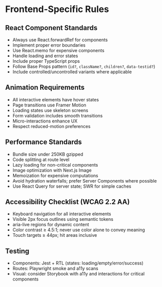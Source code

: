 # Frontend-Specific Rules

## React Component Standards
- Always use React.forwardRef for components
- Implement proper error boundaries
- Use React.memo for expensive components
- Handle loading and error states
- Include proper TypeScript props
 - Follow Base Props pattern (`id?`, `className?`, `children?`, `data-testid?`)
 - Include controlled/uncontrolled variants where applicable

## Animation Requirements
- All interactive elements have hover states
- Page transitions use Framer Motion
- Loading states use skeleton screens
- Form validation includes smooth transitions
- Micro-interactions enhance UX
 - Respect reduced-motion preferences

## Performance Standards
- Bundle size under 250KB gzipped
- Code splitting at route level
- Lazy loading for non-critical components
- Image optimization with Next.js Image
- Memoization for expensive computations
 - Avoid hydration waterfalls; prefer Server Components where possible
 - Use React Query for server state; SWR for simple caches

## Accessibility Checklist (WCAG 2.2 AA)
- Keyboard navigation for all interactive elements
- Visible 2px focus outlines using semantic tokens
- aria-live regions for dynamic content
- Color contrast ≥ 4.5:1; never use color alone to convey meaning
- Touch targets ≥ 44px; hit areas inclusive

## Testing
- Components: Jest + RTL (states: loading/empty/error/success)
- Routes: Playwright smoke and a11y scans
- Visual: consider Storybook with a11y and interactions for critical components
